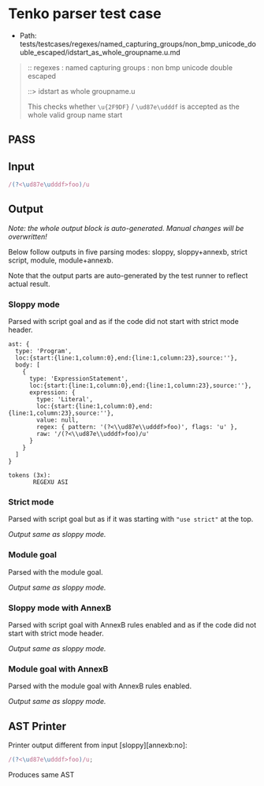 # Tenko parser test case

- Path: tests/testcases/regexes/named_capturing_groups/non_bmp_unicode_double_escaped/idstart_as_whole_groupname.u.md

> :: regexes : named capturing groups : non bmp unicode double escaped
>
> ::> idstart as whole groupname.u
>
> This checks whether `\u{2F9DF}` / `\ud87e\udddf` is accepted as the whole valid group name start

## PASS

## Input

`````js
/(?<\ud87e\udddf>foo)/u
`````

## Output

_Note: the whole output block is auto-generated. Manual changes will be overwritten!_

Below follow outputs in five parsing modes: sloppy, sloppy+annexb, strict script, module, module+annexb.

Note that the output parts are auto-generated by the test runner to reflect actual result.

### Sloppy mode

Parsed with script goal and as if the code did not start with strict mode header.

`````
ast: {
  type: 'Program',
  loc:{start:{line:1,column:0},end:{line:1,column:23},source:''},
  body: [
    {
      type: 'ExpressionStatement',
      loc:{start:{line:1,column:0},end:{line:1,column:23},source:''},
      expression: {
        type: 'Literal',
        loc:{start:{line:1,column:0},end:{line:1,column:23},source:''},
        value: null,
        regex: { pattern: '(?<\\ud87e\\udddf>foo)', flags: 'u' },
        raw: '/(?<\\ud87e\\udddf>foo)/u'
      }
    }
  ]
}

tokens (3x):
       REGEXU ASI
`````

### Strict mode

Parsed with script goal but as if it was starting with `"use strict"` at the top.

_Output same as sloppy mode._

### Module goal

Parsed with the module goal.

_Output same as sloppy mode._

### Sloppy mode with AnnexB

Parsed with script goal with AnnexB rules enabled and as if the code did not start with strict mode header.

_Output same as sloppy mode._

### Module goal with AnnexB

Parsed with the module goal with AnnexB rules enabled.

_Output same as sloppy mode._

## AST Printer

Printer output different from input [sloppy][annexb:no]:

````js
/(?<\ud87e\udddf>foo)/u;
````

Produces same AST
